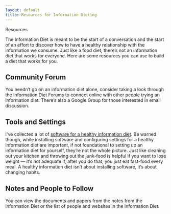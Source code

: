```yaml
---
layout: default
title: Resources for Information Dieting
---
```


<span class="head">Resources</span>

The Information Diet is meant to be the start of a conversation and the start of an effort to discover how to have a healthy relationship with the information we consume. Just like a food diet, there’s not an information diet that works for everyone. Here are some resources you can use to build a diet that works for you.

## Community Forum
You needn’t go on an information diet alone, consider taking a look through the Information Diet Forums to connect online with other people trying an information diet. There’s also a Google Group for those interested in email discussion.

## Tools and Settings
I've collected a lot of [software for a healthy information diet](/tools.html). Be warned though, while installing software and configuring settings for a healthy information diet are important, if not foundational to setting up an information diet for yourself, they’re not the whole picture. Just like cleaning out your kitchen and throwing out the junk-food is helpful if you want to lose weight — it’s not adequate if, after you do that, you just eat fast-food every meal. A healthy information diet isn’t about installing software, it’s about changing habits.

## Notes and People to Follow
You can view the documents and papers from the notes from the Information Diet or the list of people and websites in the Information Diet.
